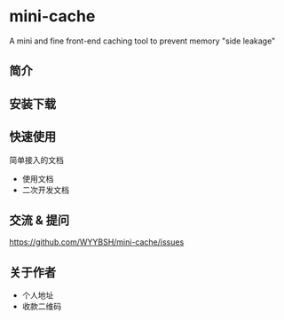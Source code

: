 # mini-cache
A mini and fine front-end caching tool to prevent memory "side leakage"

## 简介

## 安装下载

## 快速使用

 简单接入的文档

- 使用文档
- 二次开发文档

## 交流 & 提问
https://github.com/WYYBSH/mini-cache/issues 

## 关于作者

- 个人地址
- 收款二维码